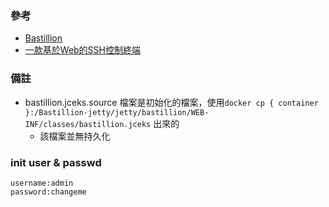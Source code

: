 ### 參考
- [Bastillion](https://github.com/bastillion-io/Bastillion)      
- [一款基於Web的SSH控制終端](https://www.gushiciku.cn/pl/pXDz/zh-tw)   


### 備註
- bastillion.jceks.source 檔案是初始化的檔案，使用`docker cp { container }:/Bastillion-jetty/jetty/bastillion/WEB-INF/classes/bastillion.jceks` 出來的
  - 該檔案並無持久化

### init user & passwd
```
username:admin
password:changeme
``` 
